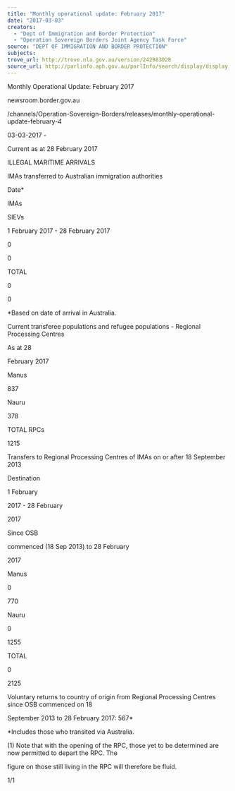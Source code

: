 ```yaml
---
title: "Monthly operational update: February 2017"
date: "2017-03-03"
creators:
  - "Dept of Immigration and Border Protection"
  - "Operation Sovereign Borders Joint Agency Task Force"
source: "DEPT OF IMMIGRATION AND BORDER PROTECTION"
subjects:
trove_url: http://trove.nla.gov.au/version/242983028
source_url: http://parlinfo.aph.gov.au/parlInfo/search/display/display.w3p;query=Id%3A%22media/pressrel/5142741%22
---
```


  Monthly Operational Update: February 2017 

 newsroom.border.gov.au



 /channels/Operation-Sovereign-Borders/releases/monthly-operational-update-february-4



 03-03-2017 -



 Current as at 28 February 2017



 ILLEGAL MARITIME ARRIVALS



 IMAs transferred to Australian immigration authorities



 Date*



 IMAs



 SIEVs



 1 February 2017 - 28 February 2017



 0



 0



 TOTAL



 0



 0



 *Based on date of arrival in Australia.



 Current transferee populations and refugee populations - Regional Processing Centres



 



 As at 28 



 February 2017



 Manus



 837



 Nauru



 378



 TOTAL RPCs



 1215



 Transfers to Regional Processing Centres of IMAs on or after 18 September 2013



 Destination



 1 February 



 2017 - 28 February



 2017



 Since OSB 



 commenced (18 Sep 2013) to 28 February



 2017



 Manus



 0



 770



 Nauru



 0



 1255



 TOTAL



 0



 2125



 Voluntary returns to country of origin from Regional Processing Centres since OSB commenced on 18



 September 2013 to 28 February 2017: 567*



 *Includes those who transited via Australia.



 (1) Note that with the opening of the RPC, those yet to be determined are now permitted to depart the RPC. The



 figure on those still living in the RPC will therefore be fluid.



 1/1

